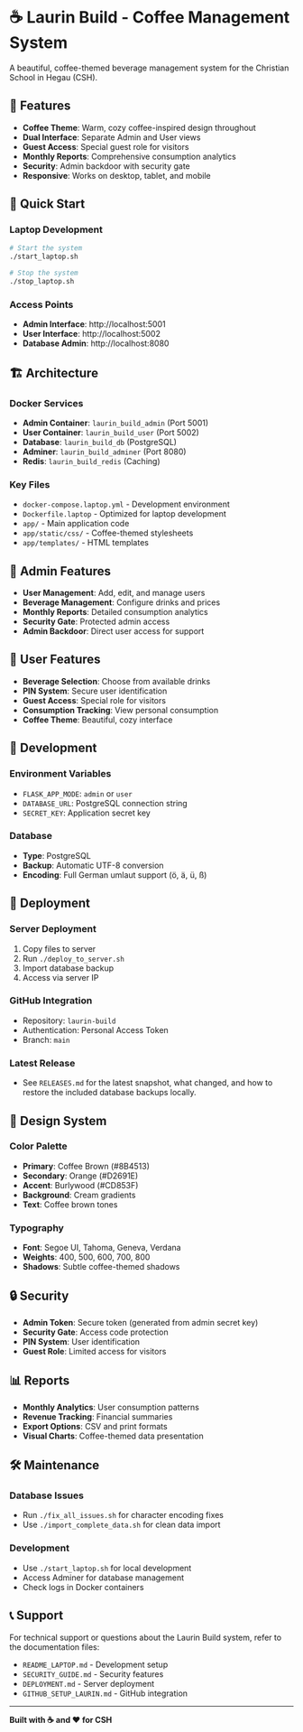 # ☕ Laurin Build - Coffee Management System

A beautiful, coffee-themed beverage management system for the Christian School in Hegau (CSH).

## 🎨 Features

- **Coffee Theme**: Warm, cozy coffee-inspired design throughout
- **Dual Interface**: Separate Admin and User views
- **Guest Access**: Special guest role for visitors
- **Monthly Reports**: Comprehensive consumption analytics
- **Security**: Admin backdoor with security gate
- **Responsive**: Works on desktop, tablet, and mobile

## 🚀 Quick Start

### Laptop Development
```bash
# Start the system
./start_laptop.sh

# Stop the system
./stop_laptop.sh
```

### Access Points
- **Admin Interface**: http://localhost:5001
- **User Interface**: http://localhost:5002
- **Database Admin**: http://localhost:8080

## 🏗️ Architecture

### Docker Services
- **Admin Container**: `laurin_build_admin` (Port 5001)
- **User Container**: `laurin_build_user` (Port 5002)
- **Database**: `laurin_build_db` (PostgreSQL)
- **Adminer**: `laurin_build_adminer` (Port 8080)
- **Redis**: `laurin_build_redis` (Caching)

### Key Files
- `docker-compose.laptop.yml` - Development environment
- `Dockerfile.laptop` - Optimized for laptop development
- `app/` - Main application code
- `app/static/css/` - Coffee-themed stylesheets
- `app/templates/` - HTML templates

## 🎯 Admin Features

- **User Management**: Add, edit, and manage users
- **Beverage Management**: Configure drinks and prices
- **Monthly Reports**: Detailed consumption analytics
- **Security Gate**: Protected admin access
- **Admin Backdoor**: Direct user access for support

## 👥 User Features

- **Beverage Selection**: Choose from available drinks
- **PIN System**: Secure user identification
- **Guest Access**: Special role for visitors
- **Consumption Tracking**: View personal consumption
- **Coffee Theme**: Beautiful, cozy interface

## 🔧 Development

### Environment Variables
- `FLASK_APP_MODE`: `admin` or `user`
- `DATABASE_URL`: PostgreSQL connection string
- `SECRET_KEY`: Application secret key

### Database
- **Type**: PostgreSQL
- **Backup**: Automatic UTF-8 conversion
- **Encoding**: Full German umlaut support (ö, ä, ü, ß)

## 📱 Deployment

### Server Deployment
1. Copy files to server
2. Run `./deploy_to_server.sh`
3. Import database backup
4. Access via server IP

### GitHub Integration
- Repository: `laurin-build`
- Authentication: Personal Access Token
- Branch: `main`

### Latest Release
- See `RELEASES.md` for the latest snapshot, what changed, and how to restore the included database backups locally.

## 🎨 Design System

### Color Palette
- **Primary**: Coffee Brown (#8B4513)
- **Secondary**: Orange (#D2691E)
- **Accent**: Burlywood (#CD853F)
- **Background**: Cream gradients
- **Text**: Coffee brown tones

### Typography
- **Font**: Segoe UI, Tahoma, Geneva, Verdana
- **Weights**: 400, 500, 600, 700, 800
- **Shadows**: Subtle coffee-themed shadows

## 🔒 Security

- **Admin Token**: Secure token (generated from admin secret key)
- **Security Gate**: Access code protection
- **PIN System**: User identification
- **Guest Role**: Limited access for visitors

## 📊 Reports

- **Monthly Analytics**: User consumption patterns
- **Revenue Tracking**: Financial summaries
- **Export Options**: CSV and print formats
- **Visual Charts**: Coffee-themed data presentation

## 🛠️ Maintenance

### Database Issues
- Run `./fix_all_issues.sh` for character encoding fixes
- Use `./import_complete_data.sh` for clean data import

### Development
- Use `./start_laptop.sh` for local development
- Access Adminer for database management
- Check logs in Docker containers

## 📞 Support

For technical support or questions about the Laurin Build system, refer to the documentation files:
- `README_LAPTOP.md` - Development setup
- `SECURITY_GUIDE.md` - Security features
- `DEPLOYMENT.md` - Server deployment
- `GITHUB_SETUP_LAURIN.md` - GitHub integration

---

**Built with ☕ and ❤️ for CSH**
